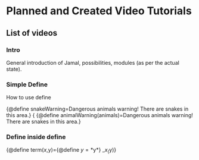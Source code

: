 # Planned and Created Video Tutorials

## List of videos

### Intro

General introduction of Jamal, possibilities, modules (as per the actual state).

### Simple Define

How to use define

{@define snakeWarning=Dangerous animals warning! There are snakes in this area.}
{
{@define animalWarning(animals)=Dangerous animals warning! There are snakes in this area.}

### Define inside define

{@define term($x,$y)={@define $y=*$y*} _$x_ ($y)}

